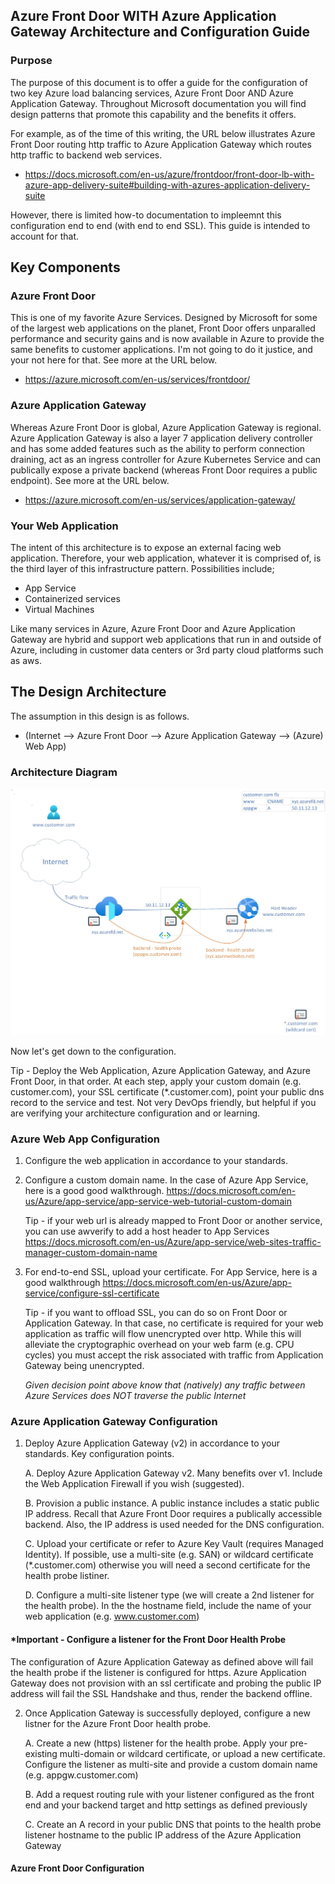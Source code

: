 ## Azure Front Door WITH Azure Application Gateway Architecture and Configuration Guide

### Purpose

The purpose of this document is to offer a guide for the configuration of two key Azure load balancing services, Azure Front Door AND Azure Application Gateway. Throughout Microsoft documentation you will find design patterns that promote this capability and the benefits it offers.

For example, as of the time of this writing, the URL below illustrates Azure Front Door routing http traffic to Azure Application Gateway which routes http traffic to backend web services. 

- https://docs.microsoft.com/en-us/azure/frontdoor/front-door-lb-with-azure-app-delivery-suite#building-with-azures-application-delivery-suite

However, there is limited how-to documentation to impleemnt this configuration end to end (with end to end SSL). This guide is intended to account for that.

## Key Components

### Azure Front Door

This is one of my favorite Azure Services. Designed by Microsoft for some of the largest web applications on the planet, Front Door offers unparalled performance and security gains and is now available in Azure to provide the same benefits to customer applications. I'm not going to do it justice, and your not here for that. See more at the URL below.

- https://azure.microsoft.com/en-us/services/frontdoor/

### Azure Application Gateway

Whereas Azure Front Door is global, Azure Application Gateway is regional. Azure Application Gateway is also a layer 7 application delivery controller and has some added features such as the ability to perform connection draining, act as an ingress controller for Azure Kubernetes Service and can publically expose a private backend (whereas Front Door requires a public endpoint). See more at the URL below.

- https://azure.microsoft.com/en-us/services/application-gateway/

### Your Web Application

The intent of this architecture is to expose an external facing web application. Therefore, your web application, whatever it is comprised of, is the third layer of this infrastructure pattern. Possibilities include;

- App Service
- Containerized services
- Virtual Machines

Like many services in Azure, Azure Front Door and Azure Application Gateway are hybrid and support web applications that run in and outside of Azure, including in customer data centers or 3rd party cloud platforms such as aws. 

## The Design Architecture

The assumption in this design is as follows.

- (Internet --> Azure Front Door --> Azure Application Gateway --> (Azure) Web App)

### Architecture Diagram

![GitHub Logo](/images/afd_highlevel.jpg)

Now let's get down to the configuration.

Tip - Deploy the Web Application, Azure Application Gateway, and Azure Front Door, in that order. At each step, apply your custom domain (e.g. customer.com), your SSL certificate (*.customer.com), point your public dns record to the service and test. Not very DevOps friendly, but helpful if you are verifying your architecture configuration and or learning. 

### Azure Web App Configuration

1. Configure the web application in accordance to your standards.

2. Configure a custom domain name. In the case of Azure App Service, here is a good good walkthrough. https://docs.microsoft.com/en-us/Azure/app-service/app-service-web-tutorial-custom-domain

    Tip - if your web url is already mapped to Front Door or another service, you can use awverify to add a host header to App Services
<https://docs.microsoft.com/en-us/Azure/app-service/web-sites-traffic-manager-custom-domain-name>

3. For end-to-end SSL, upload your certificate. For App Service, here is a good walkthrough https://docs.microsoft.com/en-us/Azure/app-service/configure-ssl-certificate

    Tip - if you want to offload SSL, you can do so on Front Door or Application Gateway. In that case, no certificate is required for your web application as traffic will flow  unencrypted over http. While this will alleviate the cryptographic overhead on your web farm (e.g. CPU cycles) you must accept the risk associated with traffic from Application Gateway being unencrypted.
    
    *Given decision point above know that (natively) any traffic between Azure Services does NOT traverse the public Internet*

### Azure Application Gateway Configuration

1. Deploy Azure Application Gateway (v2) in accordance to your standards. Key configuration points.
    
    A. Deploy Azure Application Gateway v2. Many benefits over v1. Include the Web Application Firewall if you wish (suggested).

    B. Provision a public instance. A public instance includes a static public IP address. Recall that Azure Front Door requires a publically accessible backend. Also, the IP address is used needed for the DNS configuration.

    C. Upload your certificate or refer to Azure Key Vault (requires Managed Identity). If possible, use a multi-site (e.g. SAN) or wildcard certificate (*.customer.com) otherwise you will need a second certificate for the health probe listiner.
    
    D. Configure a multi-site listener type (we will create a 2nd listener for the health probe). In the the hostname field, include the name of your web application (e.g. www.customer.com)

#### *Important - Configure a listener for the Front Door Health Probe

The configuration of Azure Application Gateway as defined above will fail the health probe if the listener is configured for https. Azure Application Gateway does not provision with an ssl certificate and probing the public IP address will fail the SSL Handshake and thus, render the backend offline.

2. Once Application Gateway is successfully deployed, configure a new listner for the Azure Front Door health probe.

    A. Create a new (https) listener for the health probe. Apply your pre-existing multi-domain or wildcard certificate, or upload a new certificate. Configure the listener as multi-site and provide a custom domain name (e.g. appgw.customer.com)

    B. Add a request routing rule with your listener configured as the front end and your backend target and http settings as defined previously
    
    C. Create an A record in your public DNS that points to the health probe listener hostname to the public IP address of the Azure Application Gateway

#### Azure Front Door Configuration


